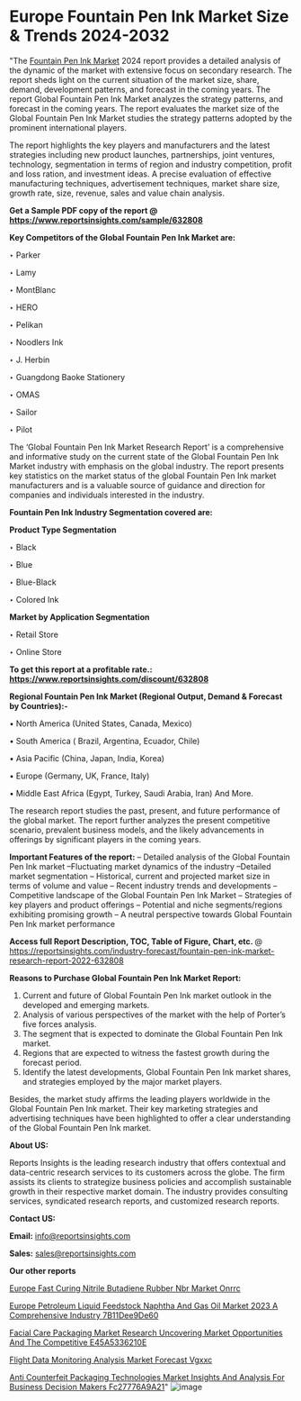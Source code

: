 # Europe Fountain Pen Ink Market Size & Trends 2024-2032

"The <a href=https://www.reportsinsights.com/sample/632808>Fountain Pen Ink Market</a> 2024 report provides a detailed analysis of the dynamic of the market with extensive focus on secondary research. The report sheds light on the current situation of the market size, share, demand, development patterns, and forecast in the coming years. The report Global Fountain Pen Ink Market analyzes the strategy patterns, and forecast in the coming years. The report evaluates the market size of the Global Fountain Pen Ink Market studies the strategy patterns adopted by the prominent international players.

The report highlights the key players and manufacturers and the latest strategies including new product launches, partnerships, joint ventures, technology, segmentation in terms of region and industry competition, profit and loss ration, and investment ideas. A precise evaluation of effective manufacturing techniques, advertisement techniques, market share size, growth rate, size, revenue, sales and value chain analysis.

<strong>Get a Sample PDF copy of the report @ <a href=https://www.reportsinsights.com/sample/632808 style=color:#0000ff;>https://www.reportsinsights.com/sample/632808</a></strong>

<strong>Key Competitors of the Global Fountain Pen Ink Market are:</strong>

‣ Parker

‣ Lamy

‣ MontBlanc

‣ HERO

‣ Pelikan

‣ Noodlers Ink

‣ J. Herbin

‣ Guangdong Baoke Stationery

‣ OMAS

‣ Sailor

‣ Pilot

The ‘Global Fountain Pen Ink Market Research Report’ is a comprehensive and informative study on the current state of the Global Fountain Pen Ink Market industry with emphasis on the global industry. The report presents key statistics on the market status of the global Fountain Pen Ink market manufacturers and is a valuable source of guidance and direction for companies and individuals interested in the industry.

<strong>Fountain Pen Ink Industry Segmentation covered are:</strong>

<strong>Product Type Segmentation</strong>

‣    Black

‣ Blue

‣ Blue-Black

‣ Colored Ink

<strong>Market by Application Segmentation</strong>

‣   Retail Store

‣ Online Store

<strong>To get this report at a profitable rate.: <a href=https://www.reportsinsights.com/discount/632808 style=color:#0000ff;>https://www.reportsinsights.com/discount/632808</a></strong>

<strong>Regional Fountain Pen Ink Market (Regional Output, Demand &amp; Forecast by Countries):-</strong>

• North America (United States, Canada, Mexico)

• South America ( Brazil, Argentina, Ecuador, Chile)

• Asia Pacific (China, Japan, India, Korea)

• Europe (Germany, UK, France, Italy)

• Middle East Africa (Egypt, Turkey, Saudi Arabia, Iran) And More.

The research report studies the past, present, and future performance of the global market. The report further analyzes the present competitive scenario, prevalent business models, and the likely advancements in offerings by significant players in the coming years.

<strong>Important Features of the report:</strong>
– Detailed analysis of the Global Fountain Pen Ink market
–Fluctuating market dynamics of the industry
–Detailed market segmentation
– Historical, current and projected market size in terms of volume and value
– Recent industry trends and developments
– Competitive landscape of the Global Fountain Pen Ink Market
– Strategies of key players and product offerings
– Potential and niche segments/regions exhibiting promising growth
– A neutral perspective towards Global Fountain Pen Ink market performance

<strong>Access full Report Description, TOC, Table of Figure, Chart, etc. </strong>@   <a href=https://reportsinsights.com/industry-forecast/fountain-pen-ink-market-research-report-2022-632808 style=color:#0000ff;>https://reportsinsights.com/industry-forecast/fountain-pen-ink-market-research-report-2022-632808</a>

<strong>Reasons to Purchase Global Fountain Pen Ink Market Report:</strong>
1. Current and future of Global Fountain Pen Ink market outlook in the developed and emerging markets.
2. Analysis of various perspectives of the market with the help of Porter’s five forces analysis.
3. The segment that is expected to dominate the Global Fountain Pen Ink market.
4. Regions that are expected to witness the fastest growth during the forecast period.
5. Identify the latest developments, Global Fountain Pen Ink market shares, and strategies employed by the major market players.

Besides, the market study affirms the leading players worldwide in the Global Fountain Pen Ink market. Their key marketing strategies and advertising techniques have been highlighted to offer a clear understanding of the Global Fountain Pen Ink market.

<strong><strong>About US</strong>:</strong>

Reports Insights is the leading research industry that offers contextual and data-centric research services to its customers across the globe. The firm assists its clients to strategize business policies and accomplish sustainable growth in their respective market domain. The industry provides consulting services, syndicated research reports, and customized research reports.

<strong>Contact US:</strong>

<p class=><b>Email:</b> <a href=mailto:info@reportsinsights.com>info@reportsinsights.com</a></p>
<p class=><b>Sales:</b> <a href=mailto:sales@reportsinsights.com>sales@reportsinsights.com</a></p>

<strong>Our other reports</strong>

<a href=https://www.linkedin.com/pulse/europe-fast-curing-nitrile-butadiene-rubber-nbr-market-onrrc/>Europe Fast Curing Nitrile Butadiene Rubber Nbr Market Onrrc</a>

<a href=https://medium.com/@singhaakesh50/europe-petroleum-liquid-feedstock-naphtha-and-gas-oil-market-2023-a-comprehensive-industry-7b11dee9de60>Europe Petroleum Liquid Feedstock Naphtha And Gas Oil Market 2023 A Comprehensive Industry 7B11Dee9De60</a>

<a href=https://medium.com/@anuragakarte041/facial-care-packaging-market-research-uncovering-market-opportunities-and-the-competitive-e45a5336210e>Facial Care Packaging Market Research Uncovering Market Opportunities And The Competitive E45A5336210E</a>

<a href=https://www.linkedin.com/pulse/flight-data-monitoring-analysis-market-forecast-vgxxc/>Flight Data Monitoring Analysis Market Forecast Vgxxc</a>

<a href=https://medium.com/@gd336335/anti-counterfeit-packaging-technologies-market-insights-and-analysis-for-business-decision-makers-fc27776a9a21>Anti Counterfeit Packaging Technologies Market Insights And Analysis For Business Decision Makers Fc27776A9A21</a>"
![image](https://github.com/aakesh123242/RIMarket/assets/158431203/836aa358-d6f7-4aa9-91a6-a491b9644830)
